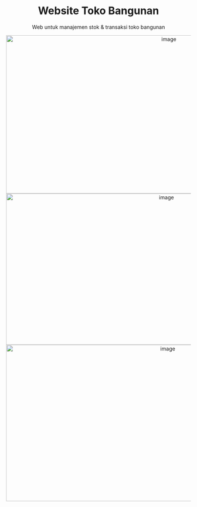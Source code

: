 
<div align="center">
<h1>Website Toko Bangunan</h1>
    
<p>Web untuk manajemen stok & transaksi toko bangunan</p>


<img width="872" height="432" alt="image" src="https://github.com/user-attachments/assets/f4bb3a2c-481a-49e2-83c2-30880b19deb4" />
<img width="859" height="413" alt="image" src="https://github.com/user-attachments/assets/90d90dde-f2ec-4cdc-93be-93a380172331" />
<img width="866" height="427" alt="image" src="https://github.com/user-attachments/assets/ab1f818a-ffd0-4b3d-bce2-11e5ba51f70a" />



</div>
